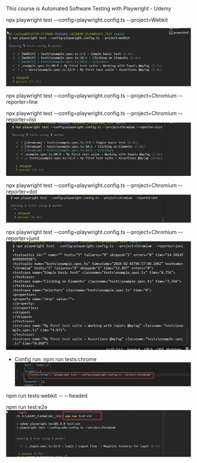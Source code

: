 This course is 
Automated Software Testing with Playwright - Udemy


npx playwright test --config=playwright.config.ts --project=Webkit

![Alt text](image.png)

 npx playwright test --config=playwright.config.ts --project=Chromium --reporter=line

 npx playwright test --config=playwright.config.ts --project=Chromium --reporter=list
 ![Alt text](image-1.png)

 npx playwright test --config=playwright.config.ts --project=Chromium --reporter=dot 
 ![Alt text](image-2.png)

 npx playwright test --config=playwright.config.ts --project=Chromium --reporter=junit
 ![Alt text](image-3.png)


+ Config run:
npm run tests:chrome
![Alt text](image-4.png)

npm run tests:webkit -- --headed 


npm run test:e2e
![alt text](image-5.png)